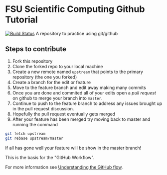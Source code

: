 # FSU Scientific Computing Github Tutorial
[![Build
Status](https://travis-ci.com/eitanlees/FSU-Sci-Comp-Github-Tutorial.svg?branch=master)](https://travis-ci.com/eitanlees/FSU-Sci-Comp-Github-Tutorial)
A repository to practice using git/github 

## Steps to contribute 

1) Fork this repository
1) Clone the forked repo to your local machine
1) Create a new remote named `upstream` that points to the primary repository (the one you forked)
1) Create a branch for the edit or feature
1) Move to the feature branch and edit away making many commits
1) Once you are done and commited all of your edits open a _pull request_ on github to merge your
branch into `master`.
1) Continue to push to the feature branch to address any issues brought up in the pull request
discussion. 
1) Hopefully the pull request eventually gets merged
1) After your feature has been merged try moving back to master and running the command

```bash
git fetch upstream
git rebase upstream/master
```

If all has gone well your feature will be show in the master branch!

This is the basis for the "GitHub Workflow". 

For more information see [Understanding the GitHub flow](https://guides.github.com/introduction/flow/).
